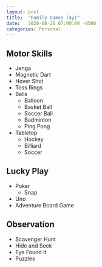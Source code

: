 ```yaml
---
layout: post
title:  "Family Games (4y)"
date:   2020-08-26 07:00:00 -0500
categories: Personal
---
```


## Motor Skills

* Jenga
* Magnetic Dart
* Hover Shot
* Toss Rings
* Balls
  * Balloon
  * Basket Ball
  * Soccer Ball
  * Badminton
  * Ping Pong
* Tabletop
  * Hockey
  * Billiard
  * Soccer

## Lucky Play

* Poker
  * Snap
* Uno
* Adventure Board Game

## Observation

* Scavenger Hunt
* Hide and Seek
* Eye Found it
* Puzzles
